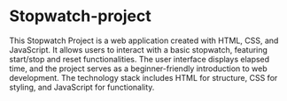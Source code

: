 # Stopwatch-project
This Stopwatch Project is a web application created with HTML, CSS, and JavaScript. It allows users to interact with a basic stopwatch, featuring start/stop and reset functionalities. The user interface displays elapsed time, and the project serves as a beginner-friendly introduction to web development. The technology stack includes HTML for structure, CSS for styling, and JavaScript for functionality.
